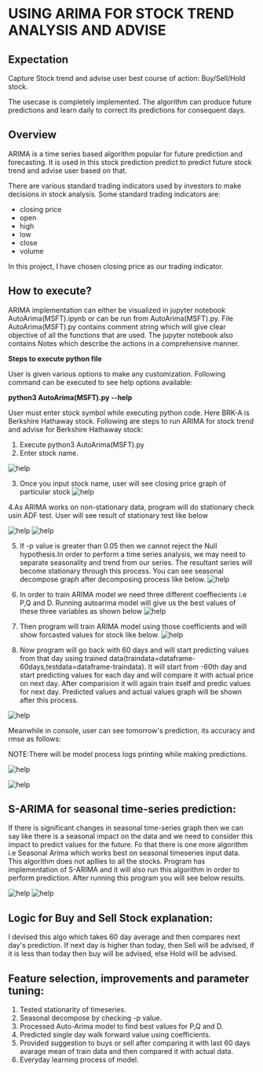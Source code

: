 # USING ARIMA FOR STOCK TREND ANALYSIS AND ADVISE

## Expectation

Capture Stock trend and advise user best course of action: Buy/Sell/Hold stock.

The usecase is completely implemented. The algorithm can  produce future predictions and learn daily to correct its predictions for consequent days. 

## Overview

ARIMA is a time series based algorithm popular for future prediction and forecasting. It is used in this stock prediction predict to predict future stock trend and advise user based on that. 

There are various standard trading indicators used by investors to make decisions in stock analysis. Some standard trading indicators are:
* closing price
* open
* high
* low
* close
* volume

In this project, I have chosen closing price as our trading indicator.

## How to execute?

ARIMA implementation can either be visualized in jupyter notebook AutoArima(MSFT).ipynb or can be run from AutoArima(MSFT).py. File AutoArima(MSFT).py contains comment string which will give clear objective of all the functions that are used. The jupyter notebook also contains Notes which describe the actions in a comprehensive manner.  

**Steps to execute python file**

User is given various options to make any customization. Following command can be executed to see help options available:

**python3 AutoArima(MSFT).py --help**

User must enter stock symbol while executing python code. Here BRK-A is Berkshire Hathaway stock.
Following are steps to run ARIMA for stock trend and advise for Berkshire Hathaway stock:

1. Execute python3 AutoArima(MSFT).py
2. Enter stock name.

![help](images/userinput.png)

3. Once you input stock name, user will see closing price graph of particular stock
![help](images/Stock_Close.png)

4.As ARIMA works on non-stationary data, program will do stationary check usin ADF test. User will see result of stationary test like below

![help](images/Stationary_Test_Result.png)
![help](images/StationarityPlot.png)

5. If -p value is greater than 0.05 then we cannot reject the Null hypothesis.In order to perform a time series analysis, we may need to separate seasonality and trend from our series. The resultant series will become stationary through this process. You can see seasonal decompose graph after decomposing process like below.
![help](images/seasonal_decompose.png)

6. In order to train ARIMA model we need three different coeffiecients i.e P,Q and D. Running autoarima model will give us the best values of these three variables as shown below
![help](images/Auto-Arima-Coefficient.png)

7. Then program will train ARIMA model using those coefficients and will show forcasted values for stock like below.
![help](images/Forecasted_Values_Arima.png)
  
8. Now program will go back with 60 days and will start predicting values from that day using trained data(traindata=dataframe-60days,testdata=dataframe-traindata). It will start from -60th day and start predicting values for each day and will compare it with actual price on next day. After comparision it will again train itself and predic values for next day. Predicted values and actual values graph will be shown after this process.

 ![help](images/ARIMA_Predicted_vs_Actual.png)

Meanwhile in console, user can see tomorrow's prediction, its accuracy and rmse as follows:

NOTE:There will be model process logs printing while making predictions.

![help](images/Suggestion.png)

![help](images/performance_result.png)


## S-ARIMA for seasonal time-series prediction:
If there is significant changes in seasonal time-series graph then we can say like there is a seasonal impact on the data and we need to consider this impact to predict values for the future. Fo that there is one more algorithm i.e Seasonal Arima which works best on seasonal timeseries input data. This algorithm does not apllies to all the stocks. Program has implementation of S-ARIMA and it will also run this algorithm in order to perform prediction. After running this program you will see below results.

![help](images/S-Arima_performance_report.png)
![help](images/S-Arima-Result.png)

## Logic for Buy and Sell Stock explanation:

I devised this algo which takes 60 day average and then compares next day's prediction. If next day is higher than today, then Sell will be advised, if it is less than today then buy will be advised, else Hold will be advised.

## Feature selection, improvements and parameter tuning:

1. Tested stationarity of timeseries.
2. Seasonal decompose by checking -p value.
3. Processed Auto-Arima model to find best values for P,Q and D.
4. Predicted single day walk forward value using coefficients.
5. Provided suggestion to buys or sell after comparing it with last 60 days avarage mean of train data and then compared it with actual data.
6. Everyday learning process of model.
